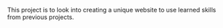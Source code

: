 This project is to look into creating a unique website to use learned skills from previous projects.
